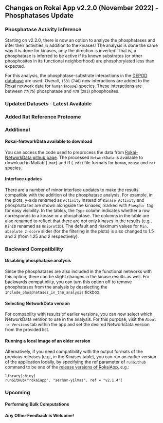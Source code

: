 ## Changes on Rokai App v2.2.0 (November 2022) - Phosphatases Update

### Phosphatase Activity Inference

Starting on v2.2.0, there is now an option to analyze the phosphatases and infer their activities in addition to the kinases! The analysis is done the same way it is done for kinases, only the direction is inverted. That is, a phosphatase is inferred to be active if its known substrates (or other phosphosites in its functional neighborhood) are phosphorylated less than expected.

For this analysis, the phosphatase-substrate interactions in the [DEPOD database](http://depod.bioss.uni-freiburg.de/) are used. Overall, ``1531`` (``740``) new interactions are added to the Rokai network data for ``human`` (``mouse``) species. These interactions are between ``77``(``75``) phosphatase and ``478`` (``283``) phosphosites.

### Updated Datasets - Latest Available

### Added Rat Reference Proteome

### Additional

#### Rokai-NetworkData available to download
You can access the code used to preprocess the data from [Rokai-NetworkData github page](https://github.com/serhan-yilmaz/Rokai-NetworkData). The processed ``NetworkData`` is available to download in Matlab (``.mat``) and R (``.rds``) file formats for ``human``, ``mouse`` and ``rat`` species. 

#### Interface updates
There are a number of minor interface updates to make the results compatible with the addition of the phosphatase analysis. For example, in the plots, y-axis renamed as `Activity` instead of `Kinase Activity` and phosphatases are shown alongside the kinases, marked with ``Phospha-`` tag for easy visibility. In the tables, the ``Type`` column indicates whether a row corresponds to a kinase or a phosphatase. The columns in the table are also renamed to reflect that there are not only kinases in the results (e.g., ``KinID`` renamed as ``UniprotID``). The default and maximum values for ``Min. absolute z-score`` slider (for the filtering in the plots) is also changed to 1.5 and 3 (from 1.25 and 2 respectively). 

### Backward Compatibility

#### Disabling phosphatase analysis
Since the phosphatases are also included in the functional networks with this option, there can be slight changes in the kinase results as well. For backwards compatibility, you can turn this option off to remove phosphatases from the analysis by deselecting the ``Include_phosphatases_in_the_analysis`` tickbox.

#### Selecting NetworkData version
For compability with results of earlier versions, you can now select which NetworkData version to use in the analysis. For this purpose, visit the ``About -> Versions`` tab within the app and set the desired NetworkData version from the provided list. 

#### Running a local image of an older version
Alternatively, if you need compatibility with the output formats of the previous releases (e.g., in the Kinases table), you can run an earlier version of the application locally, by specifying the ref parameter of ``runGithub`` command to be one of the [release versions of RokaiApp](https://github.com/serhan-yilmaz/RokaiApp/releases), e.g.:
```
library(shiny)
runGitHub("rokaiapp", "serhan-yilmaz", ref = "v2.1.4")
```

### Upcoming

#### Performing Bulk Computations

#### Any Other Feedback is Welcome!
